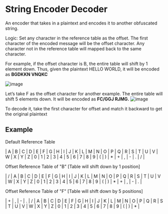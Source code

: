 # String Encoder Decoder

An encoder that takes in a plaintext and encodes it to another obfuscated string.


Logic:
Set any character in the reference table as the offset. The first character of the encoded message will be the offset character. 
Any character not in the reference table will mapped back to the same character.


For example, if the offset character is B, the entire table will shift by 1 element down. 
Thus, given the plaintext HELLO WORLD, it will be encoded as **BGDKKN VNQKC**

![image](https://github.com/teckchenglee/string-encoder-decoder/assets/143769496/6a3a5465-d1af-47c7-ab20-08017f01a967)


Let’s take F as the offset character for another example. 
The entire table will shift 5 elements down. It will be encoded as **FC/GGJ RJMG.**
![image](https://github.com/teckchenglee/string-encoder-decoder/assets/143769496/3024852b-cf92-4c03-a3d9-ce4182b92684)


To decode it, take the first character for offset and match it backward to get the original plaintext

## Example 
Default Reference Table

| A | B | C | D | E | F | G | H | I | J | K | L | M | N | O | P | Q | R | S | T | U | V | W | X | Y | Z | 0 | 1 | 2 | 3 | 4 | 5 | 6 | 7 | 8 | 9 | ( | ) | * | + | , | - | . | / |

Offset Reference Table of "B" [Table will shift down by 1 position]

| / | A | B | C | D | E | F | G | H | I | J | K | L | M | N | O | P | Q | R | S | T | U | V | W | X | Y | Z | 0 | 1 | 2 | 3 | 4 | 5 | 6 | 7 | 8 | 9 | ( | ) | * | + | , | - | . |

Offset Reference Table of "F" [Table will shift down by 5 positions]

| + | , | - | . | / | A | B | C | D | E | F | G | H | I | J | K | L | M | N | O | P | Q | R | S | T | U | V | W | X | Y | Z | 0 | 1 | 2 | 3 | 4 | 5 | 6 | 7 | 8 | 9 | ( | ) | * |
